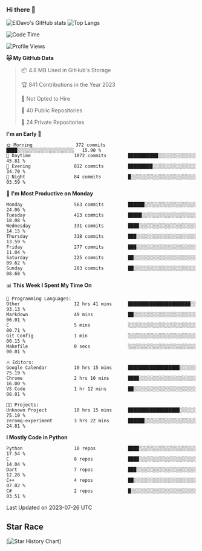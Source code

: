 ### Hi there 👋
![ElDavo's GitHub stats](https://github-readme-stats.vercel.app/api?username=ElDavoo&show_icons=true&theme=chartreuse-dark)
![Top Langs](https://github-readme-stats.vercel.app/api/top-langs/?username=ElDavoo&theme=chartreuse-dark&layout=compact)

<!--START_SECTION:waka-->
![Code Time](http://img.shields.io/badge/Code%20Time-130%20hrs%2040%20mins-blue)

![Profile Views](http://img.shields.io/badge/Profile%20Views-3-blue)

**🐱 My GitHub Data** 

> 📦 4.8 MB Used in GitHub's Storage 
 > 
> 🏆 841 Contributions in the Year 2023
 > 
> 🚫 Not Opted to Hire
 > 
> 📜 40 Public Repositories 
 > 
> 🔑 24 Private Repositories 
 > 
**I'm an Early 🐤** 

```text
🌞 Morning                372 commits         ████░░░░░░░░░░░░░░░░░░░░░   15.90 % 
🌆 Daytime                1072 commits        ███████████░░░░░░░░░░░░░░   45.81 % 
🌃 Evening                812 commits         █████████░░░░░░░░░░░░░░░░   34.70 % 
🌙 Night                  84 commits          █░░░░░░░░░░░░░░░░░░░░░░░░   03.59 % 
```
📅 **I'm Most Productive on Monday** 

```text
Monday                   563 commits         ██████░░░░░░░░░░░░░░░░░░░   24.06 % 
Tuesday                  423 commits         █████░░░░░░░░░░░░░░░░░░░░   18.08 % 
Wednesday                331 commits         ████░░░░░░░░░░░░░░░░░░░░░   14.15 % 
Thursday                 318 commits         ███░░░░░░░░░░░░░░░░░░░░░░   13.59 % 
Friday                   277 commits         ███░░░░░░░░░░░░░░░░░░░░░░   11.84 % 
Saturday                 225 commits         ██░░░░░░░░░░░░░░░░░░░░░░░   09.62 % 
Sunday                   203 commits         ██░░░░░░░░░░░░░░░░░░░░░░░   08.68 % 
```


📊 **This Week I Spent My Time On** 

```text
💬 Programming Languages: 
Other                    12 hrs 41 mins      ███████████████████████░░   93.13 % 
Markdown                 49 mins             ██░░░░░░░░░░░░░░░░░░░░░░░   06.01 % 
C                        5 mins              ░░░░░░░░░░░░░░░░░░░░░░░░░   00.71 % 
Git Config               1 min               ░░░░░░░░░░░░░░░░░░░░░░░░░   00.15 % 
Makefile                 0 secs              ░░░░░░░░░░░░░░░░░░░░░░░░░   00.01 % 

🔥 Editors: 
Google Calendar          10 hrs 15 mins      ███████████████████░░░░░░   75.19 % 
Chrome                   2 hrs 10 mins       ████░░░░░░░░░░░░░░░░░░░░░   16.00 % 
VS Code                  1 hr 12 mins        ██░░░░░░░░░░░░░░░░░░░░░░░   08.81 % 

🐱‍💻 Projects: 
Unknown Project          10 hrs 15 mins      ███████████████████░░░░░░   75.19 % 
zeromq-experiment        3 hrs 22 mins       ██████░░░░░░░░░░░░░░░░░░░   24.81 % 
```

**I Mostly Code in Python** 

```text
Python                   10 repos            ████░░░░░░░░░░░░░░░░░░░░░   17.54 % 
C                        8 repos             ████░░░░░░░░░░░░░░░░░░░░░   14.04 % 
Dart                     7 repos             ███░░░░░░░░░░░░░░░░░░░░░░   12.28 % 
C++                      4 repos             ██░░░░░░░░░░░░░░░░░░░░░░░   07.02 % 
C#                       2 repos             █░░░░░░░░░░░░░░░░░░░░░░░░   03.51 % 
```




 Last Updated on 2023-07-26 UTC
<!--END_SECTION:waka-->

## Star Race

[![Star History Chart](https://api.star-history.com/svg?repos=ElDavoo/WhatsApp-Crypt14-Crypt15-Decrypter,ElDavoo/TuringOS,EliteAndroidApps/WhatsApp-Crypt12-Decrypter,KnugiHK/Whatsapp-Chat-Exporter&type=Date)]
